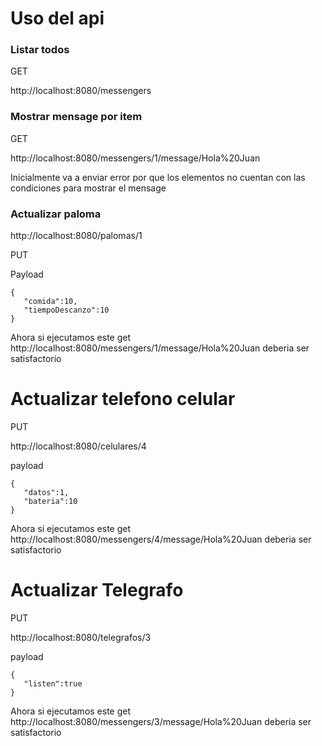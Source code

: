 # Uso del api

### Listar todos

GET

http://localhost:8080/messengers

### Mostrar mensage por item

GET

http://localhost:8080/messengers/1/message/Hola%20Juan

Inicialmente va a enviar error por que los elementos no cuentan con las condiciones para mostrar el mensage

### Actualizar paloma

http://localhost:8080/palomas/1

PUT

Payload

    {
       "comida":10,
       "tiempoDescanzo":10
    }
Ahora si ejecutamos este get http://localhost:8080/messengers/1/message/Hola%20Juan
deberia ser satisfactorio

# Actualizar telefono celular

PUT

http://localhost:8080/celulares/4

payload

    {
       "datos":1,
       "bateria":10
    }
Ahora si ejecutamos este get http://localhost:8080/messengers/4/message/Hola%20Juan
deberia ser satisfactorio

# Actualizar Telegrafo

PUT

http://localhost:8080/telegrafos/3

payload

    {
       "listen":true
    }

Ahora si ejecutamos este get http://localhost:8080/messengers/3/message/Hola%20Juan
deberia ser satisfactorio